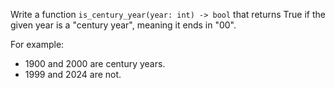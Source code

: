 Write a function `is_century_year(year: int) -> bool` that returns True if the given year is a "century year", meaning it ends in "00".

For example:
- 1900 and 2000 are century years.
- 1999 and 2024 are not.
